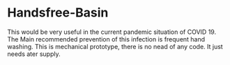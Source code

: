 # Handsfree-Basin
This would be very useful in the current pandemic situation of COVID 19. The Main recommended prevention of this infection is frequent hand washing.
This is mechanical prototype, there is no nead of any code.
It just needs ater supply.
